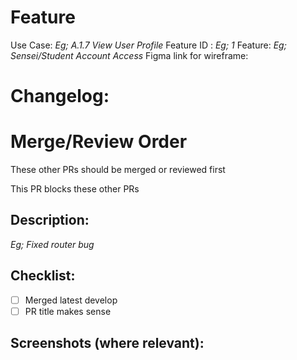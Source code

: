 # Feature

Use Case: _Eg; A.1.7 View User Profile_
Feature ID : _Eg; 1_
Feature: _Eg; Sensei/Student Account Access_
Figma link for wireframe:

# Changelog:

# Merge/Review Order

These other PRs should be merged or reviewed first

This PR blocks these other PRs

## Description:

_Eg; Fixed router bug_

## Checklist:

- [ ] Merged latest develop
- [ ] PR title makes sense

## Screenshots (where relevant):
